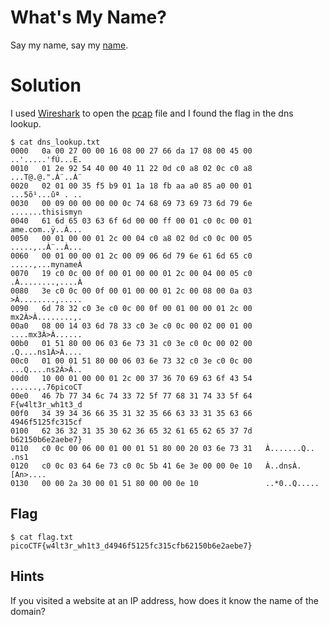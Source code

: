 # What's My Name?
Say my name, say my [name](myname.pcap).

# Solution
I used [Wireshark](https://www.wireshark.org/) to open the [pcap](https://en.wikipedia.org/wiki/Pcap) file and I found the flag in the dns lookup.

```
$ cat dns_lookup.txt 
0000   0a 00 27 00 00 16 08 00 27 66 da 17 08 00 45 00   ..'.....'fÚ...E.
0010   01 2e 92 54 40 00 40 11 22 0d c0 a8 02 0c c0 a8   ...T@.@.".À¨..À¨
0020   02 01 00 35 f5 b9 01 1a 18 fb aa a0 85 a0 00 01   ...5õ¹...ûª . ..
0030   00 09 00 00 00 00 0c 74 68 69 73 69 73 6d 79 6e   .......thisismyn
0040   61 6d 65 03 63 6f 6d 00 00 ff 00 01 c0 0c 00 01   ame.com..ÿ..À...
0050   00 01 00 00 01 2c 00 04 c0 a8 02 0d c0 0c 00 05   .....,..À¨..À...
0060   00 01 00 00 01 2c 00 09 06 6d 79 6e 61 6d 65 c0   .....,...mynameÀ
0070   19 c0 0c 00 0f 00 01 00 00 01 2c 00 04 00 05 c0   .À........,....À
0080   3e c0 0c 00 0f 00 01 00 00 01 2c 00 08 00 0a 03   >À........,.....
0090   6d 78 32 c0 3e c0 0c 00 0f 00 01 00 00 01 2c 00   mx2À>À........,.
00a0   08 00 14 03 6d 78 33 c0 3e c0 0c 00 02 00 01 00   ....mx3À>À......
00b0   01 51 80 00 06 03 6e 73 31 c0 3e c0 0c 00 02 00   .Q....ns1À>À....
00c0   01 00 01 51 80 00 06 03 6e 73 32 c0 3e c0 0c 00   ...Q....ns2À>À..
00d0   10 00 01 00 00 01 2c 00 37 36 70 69 63 6f 43 54   ......,.76picoCT
00e0   46 7b 77 34 6c 74 33 72 5f 77 68 31 74 33 5f 64   F{w4lt3r_wh1t3_d
00f0   34 39 34 36 66 35 31 32 35 66 63 33 31 35 63 66   4946f5125fc315cf
0100   62 36 32 31 35 30 62 36 65 32 61 65 62 65 37 7d   b62150b6e2aebe7}
0110   c0 0c 00 06 00 01 00 01 51 80 00 20 03 6e 73 31   À.......Q.. .ns1
0120   c0 0c 03 64 6e 73 c0 0c 5b 41 6e 3e 00 00 0e 10   À..dnsÀ.[An>....
0130   00 00 2a 30 00 01 51 80 00 00 0e 10               ..*0..Q.....
```

## Flag
```
$ cat flag.txt 
picoCTF{w4lt3r_wh1t3_d4946f5125fc315cfb62150b6e2aebe7}
```

## Hints
If you visited a website at an IP address, how does it know the name of the domain?
